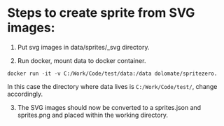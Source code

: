 # Steps to create sprite from SVG images:

1. Put svg images in data/sprites/\_svg directory.

2. Run docker, mount data to docker container.

```
docker run -it -v C:/Work/Code/test/data:/data dolomate/spritezero.
```

In this case the directory where data lives is `C:/Work/Code/test/`, change accordingly.

3. The SVG images should now be converted to a sprites.json and sprites.png and placed within the working directory.
